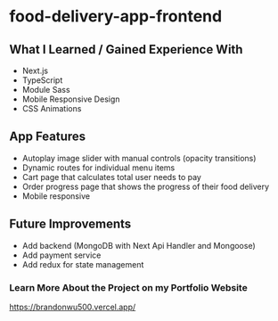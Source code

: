 # food-delivery-app-frontend

## What I Learned / Gained Experience With

- Next.js
- TypeScript
- Module Sass
- Mobile Responsive Design
- CSS Animations

## App Features

- Autoplay image slider with manual controls (opacity transitions)
- Dynamic routes for individual menu items
- Cart page that calculates total user needs to pay
- Order progress page that shows the progress of their food delivery
- Mobile responsive

## Future Improvements

- Add backend (MongoDB with Next Api Handler and Mongoose)
- Add payment service
- Add redux for state management

### Learn More About the Project on my Portfolio Website

https://brandonwu500.vercel.app/
